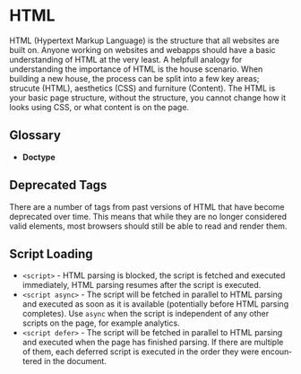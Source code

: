 HTML
==

HTML (Hypertext Markup Language) is the structure that all websites are built on. Anyone working on websites and webapps should have a basic understanding of HTML at the very least. A helpfull analogy for understanding the importance of HTML is the house scenario. When building a new house, the process can be split into a few key areas; strucute (HTML), aesthetics (CSS) and furniture (Content). The HTML is your basic page structure, without the structure, you cannot change how it looks using CSS, or what content is on the page.

## Glossary

- **Doctype**

## Deprecated Tags

There are a number of tags from past versions of HTML that have become deprecated over time. This means that while they are no longer considered valid elements, most browsers should still be able to read and render them. 

## Script Loading

- `<script>` - HTML parsing is blocked, the script is fetched and executed immediately, HTML parsing resumes after the script is executed.
- `<script async>` - The script will be fetched in parallel to HTML parsing and executed as soon as it is available (potentially before HTML parsing completes). Use `async` when the script is independent of any other scripts on the page, for example analytics.
- `<script defer>` - The script will be fetched in parallel to HTML parsing and executed when the page has finished parsing. If there are multiple of them, each deferred script is executed in the order they were encoun­tered in the document.

